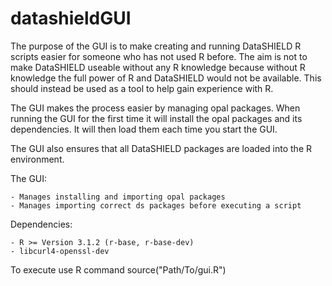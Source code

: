 datashieldGUI
=============

The purpose of the GUI is to make creating and running DataSHIELD R scripts easier for someone who has not used R before.
The aim is not to make DataSHIELD useable without any R knowledge because without R knowledge the full power of R and DataSHIELD would not be available.
This should instead be used as a tool to help gain experience with R.

The GUI makes the process easier by managing opal packages. When running the GUI for the first time it will install the opal packages and its dependencies.
It will then load them each time you start the GUI.

The GUI also ensures that all DataSHIELD packages are loaded into the R environment.


The GUI:

	- Manages installing and importing opal packages
	- Manages importing correct ds packages before executing a script

Dependencies:

	- R >= Version 3.1.2 (r-base, r-base-dev)
	- libcurl4-openssl-dev

To execute use R command source("Path/To/gui.R")
